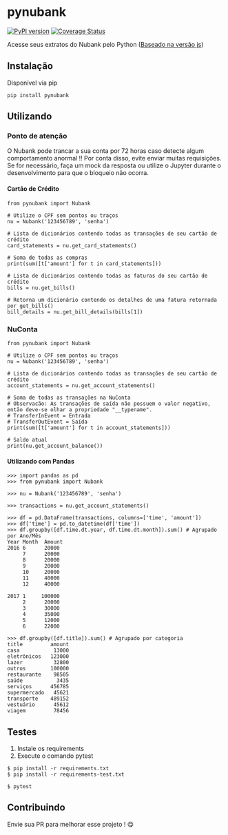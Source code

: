 # pynubank
[![PyPI version](https://badge.fury.io/py/pynubank.svg)](https://badge.fury.io/py/pynubank)
[![Coverage Status](https://coveralls.io/repos/github/andreroggeri/pynubank/badge.svg?branch=add-coverage-check)](https://coveralls.io/github/andreroggeri/pynubank?branch=add-coverage-check)

Acesse seus extratos do Nubank pelo Python ([Baseado na versão js](https://github.com/Astrocoders/nubank-api))

## Instalação
Disponível via pip

`pip install pynubank`

## Utilizando

### Ponto de atenção
O Nubank pode trancar a sua conta por 72 horas caso detecte algum comportamento anormal !!
Por conta disso, evite enviar muitas requisições. Se for necessário, faça um mock da resposta ou utilize o Jupyter durante o desenvolvimento para que o bloqueio não ocorra.

#### Cartão de Crédito
```
from pynubank import Nubank

# Utilize o CPF sem pontos ou traços
nu = Nubank('123456789', 'senha')

# Lista de dicionários contendo todas as transações de seu cartão de crédito
card_statements = nu.get_card_statements()

# Soma de todas as compras
print(sum([t['amount'] for t in card_statements]))

# Lista de dicionários contendo todas as faturas do seu cartão de crédito
bills = nu.get_bills()

# Retorna um dicionário contendo os detalhes de uma fatura retornada por get_bills()
bill_details = nu.get_bill_details(bills[1])
```

### NuConta
```
from pynubank import Nubank

# Utilize o CPF sem pontos ou traços
nu = Nubank('123456789', 'senha')

# Lista de dicionários contendo todas as transações de seu cartão de crédito
account_statements = nu.get_account_statements()

# Soma de todas as transações na NuConta
# Observacão: As transações de saída não possuem o valor negativo, então deve-se olhar a propriedade "__typename".
# TransferInEvent = Entrada
# TransferOutEvent = Saída
print(sum([t['amount'] for t in account_statements]))

# Saldo atual
print(nu.get_account_balance())
```


#### Utilizando com Pandas
```
>>> import pandas as pd
>>> from pynubank import Nubank

>>> nu = Nubank('123456789', 'senha')

>>> transactions = nu.get_account_statements()

>>> df = pd.DataFrame(transactions, columns=['time', 'amount'])
>>> df['time'] = pd.to_datetime(df['time'])
>>> df.groupby([df.time.dt.year, df.time.dt.month]).sum() # Agrupado por Ano/Mês
Year Month  Amount
2016 6      20000
     7      20000
     8      20000
     9      20000
     10     20000
     11     40000
     12     40000

2017 1     100000
     2      20000
     3      30000
     4      35000
     5      12000
     6      22000

>>> df.groupby([df.title]).sum() # Agrupado por categoria
title         amount
casa           13000
eletrônicos   123000
lazer          32800
outros        100000
restaurante    98505
saúde           3435
serviços      456785
supermercado   45621
transporte    489152
vestuário      45612
viagem         78456

```

## Testes
1. Instale os requirements
1. Execute o comando pytest

```
$ pip install -r requirements.txt
$ pip install -r requirements-test.txt

$ pytest
```


## Contribuindo

Envie sua PR para melhorar esse projeto ! 😋
